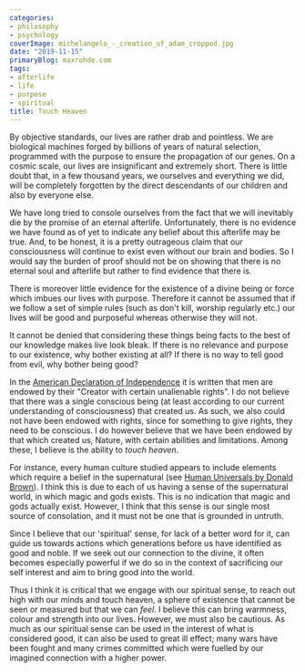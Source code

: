 ```yaml
---
categories:
- philosophy
- psychology
coverImage: michelangelo_-_creation_of_adam_cropped.jpg
date: "2019-11-15"
primaryBlog: maxrohde.com
tags:
- afterlife
- life
- purpose
- spiritual
title: Touch Heaven
---
```


By objective standards, our lives are rather drab and pointless. We are biological machines forged by billions of years of natural selection, programmed with the purpose to ensure the propagation of our genes. On a cosmic scale, our lives are insignificant and extremely short. There is little doubt that, in a few thousand years, we ourselves and everything we did, will be completely forgotten by the direct descendants of our children and also by everyone else.

We have long tried to console ourselves from the fact that we will inevitably die by the promise of an eternal afterlife. Unfortunately, there is no evidence we have found as of yet to indicate any belief about this afterlife may be true. And, to be honest, it is a pretty outrageous claim that our consciousness will continue to exist even without our brain and bodies. So I would say the burden of proof should not be on showing that there is no eternal soul and afterlife but rather to find evidence that there is.

There is moreover little evidence for the existence of a divine being or force which imbues our lives with purpose. Therefore it cannot be assumed that if we follow a set of simple rules (such as don't kill, worship regularly etc.) our lives will be good and purposeful whereas otherwise they will not.

It cannot be denied that considering these things being facts to the best of our knowledge makes live look bleak. If there is no relevance and purpose to our existence, why bother existing at all? If there is no way to tell good from evil, why bother being good?

In the [American Declaration of Independence](https://www.archives.gov/founding-docs/declaration-transcript) it is written that men are endowed by their "Creator with certain unalienable rights". I do not believe that there was a single conscious being (at least according to our current understanding of consciousness) that created us. As such, we also could not have been endowed with rights, since for something to give rights, they need to be conscious. I do however believe that we have been endowed by that which created us, Nature, with certain abilities and limitations. Among these, I believe is the ability to _touch heaven_.

For instance, every human culture studied appears to include elements which require a belief in the supernatural (see [Human Universals by Donald Brown](https://en.wikipedia.org/wiki/Human_Universals)). I think this is due to each of us having a sense of the supernatural world, in which magic and gods exists. This is no indication that magic and gods actually exist. However, I think that this sense is our single most source of consolation, and it must not be one that is grounded in untruth.

Since I believe that our 'spiritual' sense, for lack of a better word for it, can guide us towards actions which generations before us have identified as good and noble. If we seek out our connection to the divine, it often becomes especially powerful if we do so in the context of sacrificing our self interest and aim to bring good into the world.

Thus I think it is critical that we engage with our spiritual sense, to reach out high with our minds and touch heaven, a sphere of existence that cannot be seen or measured but that we can _feel_. I believe this can bring warmness, colour and strength into our lives. However, we must also be cautious. As much as our spiritual sense can be used in the interest of what is considered good, it can also be used to great ill effect; many wars have been fought and many crimes committed which were fuelled by our imagined connection with a higher power.